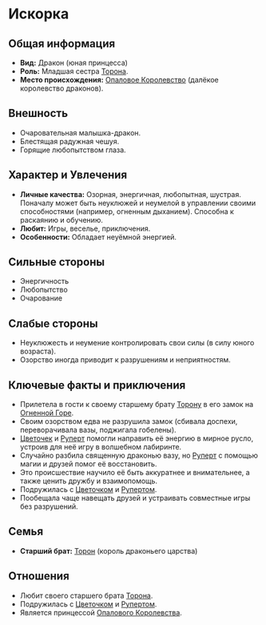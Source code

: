 # Искорка

## Общая информация

- **Вид:** Дракон (юная принцесса)
- **Роль:** Младшая сестра [Торона](../main_heroes/toron.md).
- **Место происхождения:** [Опаловое Королевство](../../places/opolovoe_korolevstvo.md) (далёкое королевство драконов).

## Внешность

- Очаровательная малышка-дракон.
- Блестящая радужная чешуя.
- Горящие любопытством глаза.

## Характер и Увлечения

- **Личные качества:** Озорная, энергичная, любопытная, шустрая. Поначалу может быть неуклюжей и неумелой в управлении своими способностями (например, огненным дыханием). Способна к раскаянию и обучению.
- **Любит:** Игры, веселье, приключения.
- **Особенности:** Обладает неуёмной энергией.

## Сильные стороны

- Энергичность
- Любопытство
- Очарование

## Слабые стороны

- Неуклюжесть и неумение контролировать свои силы (в силу юного возраста).
- Озорство иногда приводит к разрушениям и неприятностям.

## Ключевые факты и приключения

- Прилетела в гости к своему старшему брату [Торону](../main_heroes/toron.md) в его замок на [Огненной Горе](../../places/ognennaya_gora_zamok_torona.md).
- Своим озорством едва не разрушила замок (сбивала доспехи, переворачивала вазы, поджигала гобелены).
- [Цветочек](../main_heroes/cvetochek.md) и [Руперт](../main_heroes/rupert.md) помогли направить её энергию в мирное русло, устроив для неё игру в волшебном лабиринте.
- Случайно разбила священную драконью вазу, но [Руперт](../main_heroes/rupert.md) с помощью магии и друзей помог её восстановить.
- Это происшествие научило её быть аккуратнее и внимательнее, а также ценить дружбу и взаимопомощь.
- Подружилась с [Цветочком](../main_heroes/cvetochek.md) и [Рупертом](../main_heroes/rupert.md).
- Пообещала чаще навещать друзей и устраивать совместные игры без разрушений.

## Семья

- **Старший брат:** [Торон](../main_heroes/toron.md) (король драконьего царства)

## Отношения

- Любит своего старшего брата [Торона](../main_heroes/toron.md).
- Подружилась с [Цветочком](../main_heroes/cvetochek.md) и [Рупертом](../main_heroes/rupert.md).
- Является принцессой [Опалового Королевства](../../places/opolovoe_korolevstvo.md).
